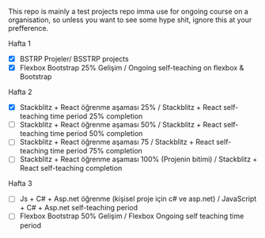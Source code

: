 This repo is mainly a test projects repo imma use for ongoing course on a organisation, so unless you want to see some hype shit, ignore this at your prefference.

Hafta 1
- [x] BSTRP Projeler/ BSSTRP projects
- [x] Flexbox Bootstrap 25% Gelişim / Ongoing self-teaching on flexbox & Bootstrap

Hafta 2
- [x] Stackblitz + React öğrenme aşaması 25% / Stackblitz + React self-teaching time period 25% completion
- [ ] Stackblitz + React öğrenme aşaması 50% / Stackblitz + React self-teaching time period 50% completion
- [ ] Stackblitz + React öğrenme aşaması 75 / Stackblitz + React self-teaching time period 75% completion
- [ ] Stackblitz + React öğrenme aşaması 100% (Projenin bitimi) / Stackblitz + React self-teaching completion

Hafta 3
- [ ] Js + C# + Asp.net öğrenme (kişisel proje için c# ve asp.net)  / JavaScript + C# + Asp.net self-teaching period
- [ ] Flexbox Bootstrap 50% Gelişim / Flexbox Ongoing self teaching time period

